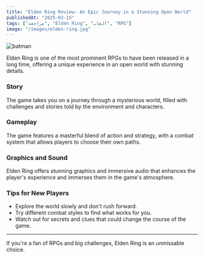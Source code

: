 ```yaml
---
title: "Elden Ring Review: An Epic Journey in a Stunning Open World"
publishedAt: "2025-03-15"
tags: ["مراجعة", "Elden Ring", "ألعاب", "RPG"]
image: "/images/elden-ring.jpg"
---
```

![batman](/operation.jpg)

Elden Ring is one of the most prominent RPGs to have been released in a long time, offering a unique experience in an open world with stunning details.

### Story
The game takes you on a journey through a mysterious world, filled with challenges and stories told by the environment and characters.

### Gameplay
The game features a masterful blend of action and strategy, with a combat system that allows players to choose their own paths.

### Graphics and Sound
Elden Ring offers stunning graphics and immersive audio that enhances the player's experience and immerses them in the game's atmosphere.

### Tips for New Players
- Explore the world slowly and don't rush forward.
- Try different combat styles to find what works for you.
- Watch out for secrets and clues that could change the course of the game.
---

If you're a fan of RPGs and big challenges, Elden Ring is an unmissable choice.